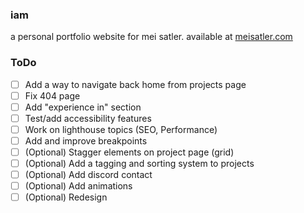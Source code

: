 ### iam
a personal portfolio website for mei satler. available at [meisatler.com](meisatler.com)

### ToDo
- [ ] Add a way to navigate back home from projects page
- [ ] Fix 404 page
- [ ] Add "experience in" section
- [ ] Test/add accessibility features
- [ ] Work on lighthouse topics (SEO, Performance)
- [ ] Add and improve breakpoints
- [ ] \(Optional) Stagger elements on project page (grid)
- [ ] \(Optional) Add a tagging and sorting system to projects
- [ ] \(Optional) Add discord contact
- [ ] \(Optional) Add animations
- [ ] \(Optional) Redesign